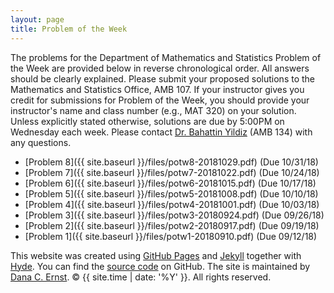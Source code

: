 ```yaml
---
layout: page
title: Problem of the Week
---
```


The problems for the Department of Mathematics and Statistics Problem of the Week are provided below in reverse chronological order. All answers should be clearly explained.  Please submit your proposed solutions to the Mathematics and Statistics Office, AMB 107.  If your instructor gives you credit for submissions for Problem of the Week, you should provide your instructor's name and class number (e.g., MAT 320) on your solution. Unless explicitly stated otherwise, solutions are due by 5:00PM on Wednesday each week. Please contact [Dr. Bahattin Yildiz](mailto:bahattin.yildiz@nau.edu) (AMB 134) with any questions.

- [Problem 8]({{ site.baseurl }}/files/potw8-20181029.pdf) (Due 10/31/18)
- [Problem 7]({{ site.baseurl }}/files/potw7-20181022.pdf) (Due 10/24/18)
- [Problem 6]({{ site.baseurl }}/files/potw6-20181015.pdf) (Due 10/17/18)
- [Problem 5]({{ site.baseurl }}/files/potw5-20181008.pdf) (Due 10/10/18)
- [Problem 4]({{ site.baseurl }}/files/potw4-20181001.pdf) (Due 10/03/18)
- [Problem 3]({{ site.baseurl }}/files/potw3-20180924.pdf) (Due 09/26/18)
- [Problem 2]({{ site.baseurl }}/files/potw2-20180917.pdf) (Due 09/19/18)
- [Problem 1]({{ site.baseurl }}/files/potw1-20180910.pdf) (Due 09/12/18)

<p>This website was created using <a href="https://pages.github.com">GitHub Pages</a> and <a href="http://jekyllrb.com">Jekyll</a> together with <a href="http://hyde.getpoole.com">Hyde</a>. You can find the <a href="http://github.com/NAUMathStat/seminars">source code</a> on GitHub. The site is maintained by <a href="http://dcernst.github.io">Dana C. Ernst</a>. &copy; {{ site.time | date: '%Y' }}. All rights reserved.</p>

